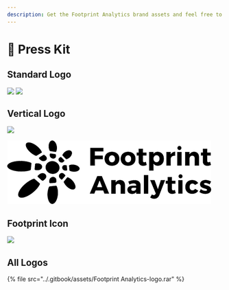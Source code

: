 ```yaml
---
description: Get the Footprint Analytics brand assets and feel free to use it.
---
```


# 🐾 Press Kit

## Standard Logo

![](<../.gitbook/assets/logo3 (1).png>) ![](../.gitbook/assets/logo-墨稿.png)

## Vertical Logo

![](<../.gitbook/assets/图层 2.png>)

![](<../.gitbook/assets/Footprint logo (1) (1) (2).png>)

## Footprint Icon

![](../.gitbook/assets/180.png)

## All Logos

{% file src="../.gitbook/assets/Footprint Analytics-logo.rar" %}
